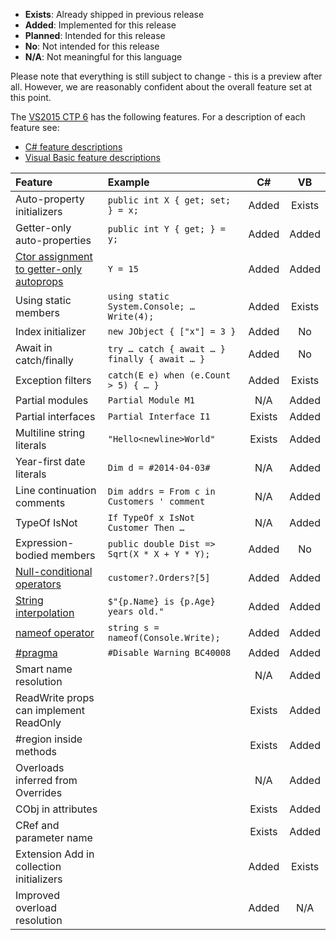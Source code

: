 * **Exists**: Already shipped in previous release 
* **Added**: Implemented for this release 
* **Planned**: Intended for this release 
* **No**: Not intended for this release 
* **N/A**: Not meaningful for this language

Please note that everything is still subject to change - this is a preview after all. However, we are reasonably confident about the overall feature set at this point.

The [VS2015 CTP 6](http://visualstudio.com/en-us/downloads/visual-studio-2015-ctp-vs) has the following features. For a description of each feature see:
* [C# feature descriptions](http://www.codeplex.com/Download?ProjectName=roslyn&DownloadId=930852)
* [Visual Basic feature descriptions](http://roslyn.codeplex.com/discussions/571884)

| Feature | Example | C# | VB |
|:-----------|:------------|:------------:|:------------:|
| Auto-property initializers | `public int X { get; set; } = x;` | Added | Exists |
| Getter-only auto-properties | `public int Y { get; } = y;` | Added | Added |
| [Ctor assignment to getter-only autoprops](http://roslyn.codeplex.com/discussions/568824) | `Y = 15` | Added | Added |
| Using static members | `using static System.Console; … Write(4);` | Added | Exists |
| Index initializer | `new JObject { ["x"] = 3 }` | Added | No |
| Await in catch/finally | `try … catch { await … } finally { await … }` | Added | No |
| Exception filters | `catch(E e) when (e.Count > 5) { … }` | Added | Exists |
| Partial modules | `Partial Module M1` | N/A | Added |
| Partial interfaces | `Partial Interface I1` | Exists | Added |
| Multiline string literals | `"Hello<newline>World"` | Exists | Added |
| Year-first date literals | `Dim d = #2014-04-03#` | N/A | Added |
| Line continuation comments | `Dim addrs = From c in Customers ' comment` | N/A | Added |
| TypeOf IsNot | `If TypeOf x IsNot Customer Then …` | N/A | Added |
| Expression-bodied members | `public double Dist => Sqrt(X * X + Y * Y);` | Added | No |
| [Null-conditional operators](http://roslyn.codeplex.com/discussions/540883) | `customer?.Orders?[5]` | Added | Added |
| [String interpolation](http://roslyn.codeplex.com/discussions/570292) | `$"{p.Name} is {p.Age} years old."` | Added | Added |
| [nameof operator](http://roslyn.codeplex.com/discussions/570551) | `string s = nameof(Console.Write);` | Added | Added |
| [#pragma](http://roslyn.codeplex.com/discussions/543476) | `#Disable Warning BC40008` | Added | Added |
| Smart name resolution |    | N/A | Added | 
| ReadWrite props can implement ReadOnly |   | Exists | Added |
| #region inside methods |    | Exists | Added |
| Overloads inferred from Overrides |    | N/A | Added |
| CObj in attributes |   | Exists | Added |
| CRef and parameter name |    | Exists | Added |
| Extension Add in collection initializers |     | Added | Exists |
| Improved overload resolution |   | Added | N/A |

